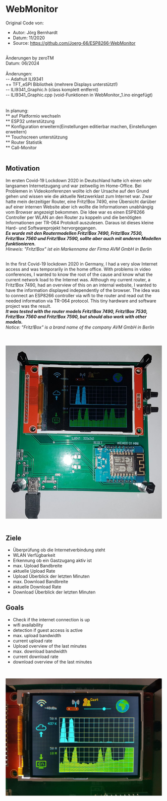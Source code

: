 # WebMonitor
Original Code von: <br> 
 * Autor: Jörg Bernhardt<br>
 * Datum: 11/2020<br>
 * Source: https://github.com/Joerg-66/ESP8266-WebMonitor<br>
<br>
 Änderungen by zeroTM<br>
 Datum: 06/2024<br>
 <br> 
   Änderungen: <br> 
   -- Adafruit ILI9341<br>
   ++ TFT_eSPI Bibliothek (mehrere Displays unterstützt!)<br>
   -- ILI9341_Graphic.h (class komplett entfernt)<br>
   -- ILI9341_Graphic.cpp (void-Funktionen in WebMonitor_1.ino eingefügt)<br>
   <br>
   <br>
   In planung:<br>
   ** auf Platformio wechseln<br>
   ** ESP32 unterstützung<br>
   ** Konfiguration erweitern(Einstellungen editierbar machen, Einstellungen erweitern)<br>
   ** Touchscreen unterstützung<br>
   ** Router Statistik<br>
   ** Call-Monitor<br>
   <br>
   
## Motivation
Im ersten Covid-19 Lockdown 2020 in Deutschland hatte ich einen sehr langsamen Internetzugang und war zeitweilig im Home-Office.
Bei Problemen in Videokonferenzen wollte ich der Ursache auf den Grund gehen und wissen wie die aktuelle Netzwerklast zum Internet war.
Zwar hatte mein derzeitiger Router, eine Fritz!Box 7490, eine Übersicht darüber auf einer internen Website aber ich wollte die Informationen unabhängig vom Browser angezeigt bekommen.
Die Idee war es einen ESP8266 Controller per WLAN an den Router zu koppeln und die benötigten Informationen per TR-064 Protokoll auszulesen.
Daraus ist dieses kleine Hard- und Softwareprojekt hervorgegangen.
<br>
***Es wurde mit den Routermodellen Fritz!Box 7490, Fritz!Box 7530, Fritz!Box 7560 und Fritz!Box 7590, sollte aber auch mit anderen Modellen funktionieren.***
<br>
*Hinweis: "Fritz!Box" ist ein Markenname der Firma AVM GmbH in Berlin*
<br>
<br>

In the first Covid-19 lockdown 2020 in Germany, I had a very slow Internet access and was temporarily in the home office.
With problems in video conferences, I wanted to know the root of the cause and know what the current network load to the Internet was.
Although my current router, a Fritz!Box 7490, had an overview of this on an internal website, I wanted to have the information displayed independently of the browser.
The idea was to connect an ESP8266 controller via wifi to the router and read out the needed information via TR-064 protocol.
This tiny hardware and software project was the result.
<br>
***It was tested with the router models Fritz!Box 7490, Fritz!Box 7530, Fritz!Box 7560 and Fritz!Box 7590, but should also work with other models.***
<br>
*Notice: "Fritz!Box" is a brand name of the company AVM GmbH in Berlin*
<br>
<br>
<br>
<br>
![Board_02](Software/images/board.jpg)
<br>
<br>

## Ziele

* Überprüfung ob die Internetverbindung steht
* WLAN Verfügbarkeit
* Erkennung ob ein Gastzugang aktiv ist
* max. Upload Bandbreite
* aktuelle Upload Rate
* Upload Überblick der letzten Minuten
* max. Download Bandbreite
* aktuelle Download Rate
* Download Überblick der letzten Minuten

## Goals
* Check if the internet connection is up
* wifi availability
* detection if guest access is active
* max. upload bandwidth
* current upload rate
* Upload overview of the last minutes
* max. download bandwidth
* current download rate
* download overview of the last minutes
<br>

![LCD_03](Software/images/display.jpg)

